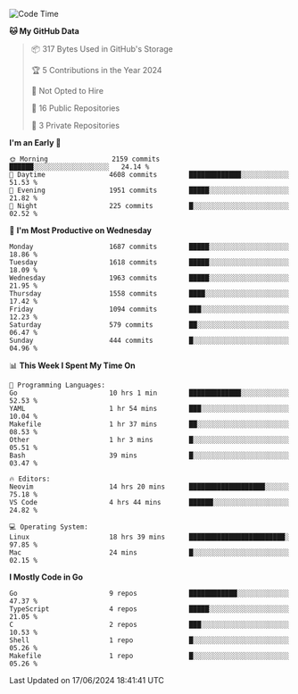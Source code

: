 <!--START_SECTION:waka-->
![Code Time](http://img.shields.io/badge/Code%20Time-697%20hrs%2041%20mins-blue)

**🐱 My GitHub Data** 

> 📦 317 Bytes Used in GitHub's Storage 
 > 
> 🏆 5 Contributions in the Year 2024
 > 
> 🚫 Not Opted to Hire
 > 
> 📜 16 Public Repositories 
 > 
> 🔑 3 Private Repositories 
 > 
**I'm an Early 🐤** 

```text
🌞 Morning                2159 commits        ██████░░░░░░░░░░░░░░░░░░░   24.14 % 
🌆 Daytime                4608 commits        █████████████░░░░░░░░░░░░   51.53 % 
🌃 Evening                1951 commits        █████░░░░░░░░░░░░░░░░░░░░   21.82 % 
🌙 Night                  225 commits         █░░░░░░░░░░░░░░░░░░░░░░░░   02.52 % 
```
📅 **I'm Most Productive on Wednesday** 

```text
Monday                   1687 commits        █████░░░░░░░░░░░░░░░░░░░░   18.86 % 
Tuesday                  1618 commits        █████░░░░░░░░░░░░░░░░░░░░   18.09 % 
Wednesday                1963 commits        █████░░░░░░░░░░░░░░░░░░░░   21.95 % 
Thursday                 1558 commits        ████░░░░░░░░░░░░░░░░░░░░░   17.42 % 
Friday                   1094 commits        ███░░░░░░░░░░░░░░░░░░░░░░   12.23 % 
Saturday                 579 commits         ██░░░░░░░░░░░░░░░░░░░░░░░   06.47 % 
Sunday                   444 commits         █░░░░░░░░░░░░░░░░░░░░░░░░   04.96 % 
```


📊 **This Week I Spent My Time On** 

```text
💬 Programming Languages: 
Go                       10 hrs 1 min        █████████████░░░░░░░░░░░░   52.53 % 
YAML                     1 hr 54 mins        ███░░░░░░░░░░░░░░░░░░░░░░   10.04 % 
Makefile                 1 hr 37 mins        ██░░░░░░░░░░░░░░░░░░░░░░░   08.53 % 
Other                    1 hr 3 mins         █░░░░░░░░░░░░░░░░░░░░░░░░   05.51 % 
Bash                     39 mins             █░░░░░░░░░░░░░░░░░░░░░░░░   03.47 % 

🔥 Editors: 
Neovim                   14 hrs 20 mins      ███████████████████░░░░░░   75.18 % 
VS Code                  4 hrs 44 mins       ██████░░░░░░░░░░░░░░░░░░░   24.82 % 

💻 Operating System: 
Linux                    18 hrs 39 mins      ████████████████████████░   97.85 % 
Mac                      24 mins             █░░░░░░░░░░░░░░░░░░░░░░░░   02.15 % 
```

**I Mostly Code in Go** 

```text
Go                       9 repos             ████████████░░░░░░░░░░░░░   47.37 % 
TypeScript               4 repos             █████░░░░░░░░░░░░░░░░░░░░   21.05 % 
C                        2 repos             ███░░░░░░░░░░░░░░░░░░░░░░   10.53 % 
Shell                    1 repo              █░░░░░░░░░░░░░░░░░░░░░░░░   05.26 % 
Makefile                 1 repo              █░░░░░░░░░░░░░░░░░░░░░░░░   05.26 % 
```




 Last Updated on 17/06/2024 18:41:41 UTC
<!--END_SECTION:waka-->
